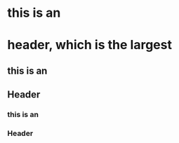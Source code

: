 # this is an <h1> header, which is the largest
## this is an <h2> Header
### this is an <h3> Header
